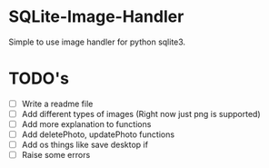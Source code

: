 # SQLite-Image-Handler
Simple to use image handler for python sqlite3.

# TODO's
- [ ] Write a readme file
- [ ] Add different types of images (Right now just png is supported)
- [ ] Add more explanation to functions
- [ ] Add deletePhoto, updatePhoto functions
- [ ] Add os things like save desktop if 
- [ ] Raise some errors
